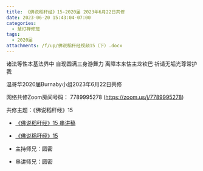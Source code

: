 ```yaml
---
title: 《佛说稻秆经》15-2020届 2023年6月22日共修
date: 2023-06-20 15:43:04-07:00
categories:
  - 慧灯禅修班
tags:
  - 2020届
attachments: /f/up/佛说稻秆经视频15（下）.docx
---
```

诸法等性本基法界中 自现圆满三身游舞力
离障本来怙主龙钦巴 祈请无垢光尊常护我

温哥华2020届Burnaby小组2023年6月22日共修

网络共修Zoom房间号码： 7789995278 (<https://zoom.us/j/7789995278>)

共修主题：《佛说稻秆经》15
* [《佛说稻秆经》15 串讲稿](/f/up/佛说稻秆经视频15（下）.docx)
* [《佛说稻秆经》15](https://www.fohuifayu.com/index.php/）jiangtang/jingdian-jiedu/foshuo-daoganjing/2515-p17086)

* 主持师兄：圆密
* 串讲师兄：圆密